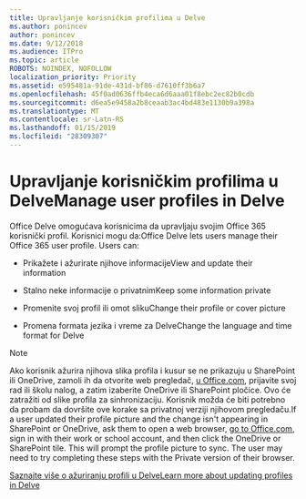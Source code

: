 ```yaml
---
title: Upravljanje korisničkim profilima u Delve
ms.author: ponincev
author: ponincev
ms.date: 9/12/2018
ms.audience: ITPro
ms.topic: article
ROBOTS: NOINDEX, NOFOLLOW
localization_priority: Priority
ms.assetid: e595481a-91de-431d-bf86-d7610ff3b6a7
ms.openlocfilehash: 45f0ad0636ffb4eca6d6aaa01f8ebc2ec82b0cdb
ms.sourcegitcommit: d6ea5e9458a2b8ceaab3ac4bd483e1130b9a398a
ms.translationtype: MT
ms.contentlocale: sr-Latn-RS
ms.lasthandoff: 01/15/2019
ms.locfileid: "28309307"
---
```

# <a name="manage-user-profiles-in-delve"></a><span data-ttu-id="c9bb3-102">Upravljanje korisničkim profilima u Delve</span><span class="sxs-lookup"><span data-stu-id="c9bb3-102">Manage user profiles in Delve</span></span>

<span data-ttu-id="c9bb3-p101">Office Delve omogućava korisnicima da upravljaju svojim Office 365 korisnički profil. Korisnici mogu da:</span><span class="sxs-lookup"><span data-stu-id="c9bb3-p101">Office Delve lets users manage their Office 365 user profile. Users can:</span></span>
  
- <span data-ttu-id="c9bb3-105">Prikažete i ažurirate njihove informacije</span><span class="sxs-lookup"><span data-stu-id="c9bb3-105">View and update their information</span></span>
    
- <span data-ttu-id="c9bb3-106">Stalno neke informacije o privatnim</span><span class="sxs-lookup"><span data-stu-id="c9bb3-106">Keep some information private</span></span>
    
- <span data-ttu-id="c9bb3-107">Promenite svoj profil ili omot sliku</span><span class="sxs-lookup"><span data-stu-id="c9bb3-107">Change their profile or cover picture</span></span>
    
- <span data-ttu-id="c9bb3-108">Promena formata jezika i vreme za Delve</span><span class="sxs-lookup"><span data-stu-id="c9bb3-108">Change the language and time format for Delve</span></span>
    
> [!NOTE]
> <span data-ttu-id="c9bb3-p102">Ako korisnik ažurira njihova slika profila i kusur se ne prikazuju u SharePoint ili OneDrive, zamoli ih da otvorite web pregledač, [u Office.com](https://www.office.com), prijavite svoj rad ili školu nalog, a zatim izaberite OneDrive ili SharePoint pločice. Ovo će zatražiti od slike profila za sinhronizaciju. Korisnik možda će biti potrebno da probam da dovršite ove korake sa privatnoj verziji njihovom pregledaču.</span><span class="sxs-lookup"><span data-stu-id="c9bb3-p102">If a user updated their profile picture and the change isn't appearing in SharePoint or OneDrive, ask them to open a web browser, [go to Office.com](https://www.office.com), sign in with their work or school account, and then click the OneDrive or SharePoint tile. This will prompt the profile picture to sync. The user may need to try completing these steps with the Private version of their browser.</span></span> 
  
[<span data-ttu-id="c9bb3-111">Saznajte više o ažuriranju profili u Delve</span><span class="sxs-lookup"><span data-stu-id="c9bb3-111">Learn more about updating profiles in Delve</span></span>](https://go.microsoft.com/fwlink/?linkid=735070)
  

